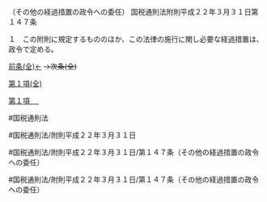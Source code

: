 （その他の経過措置の政令への委任）
国税通則法附則平成２２年３月３１日第１４７条

１　この附則に規定するもののほか、この法律の施行に関し必要な経過措置は、政令で定める。

[前条(全)←](国税通則法＿＿＿＿附則平成２２年３月３１日第１４６条_.md)  ~~→次条(全)~~

[第１項(全)](国税通則法＿＿＿＿附則平成２２年３月３１日第１４７条第１項_.md)  

[第１項 　 ](国税通則法＿＿＿＿附則平成２２年３月３１日第１４７条第１項.md)  

#国税通則法

#国税通則法/附則平成２２年３月３１日

#国税通則法/附則平成２２年３月３１日/第１４７条（その他の経過措置の政令への委任）

#国税通則法/附則平成２２年３月３１日/第１４７条（その他の経過措置の政令への委任）

